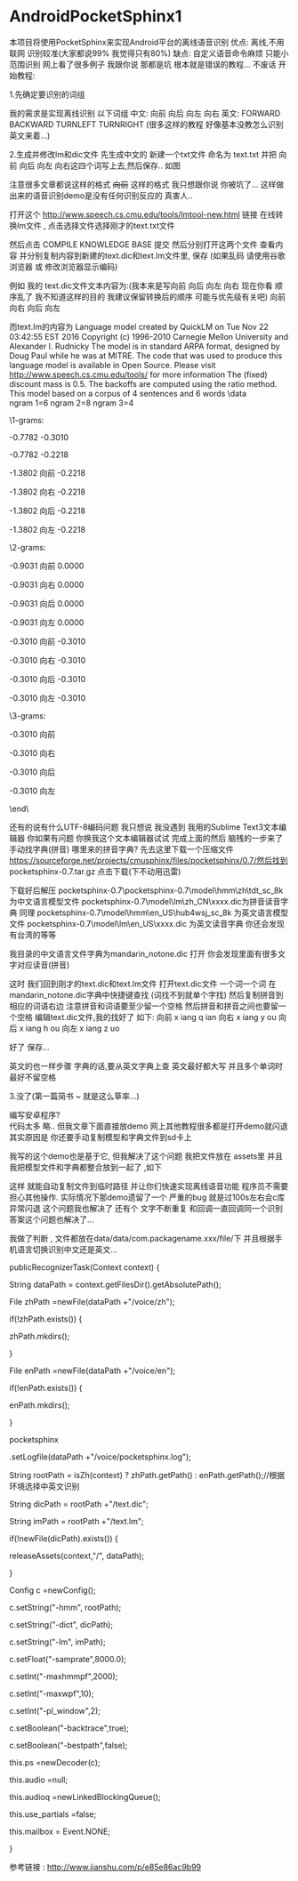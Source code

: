 # AndroidPocketSphinx1
本项目将使用PocketSphinx来实现Android平台的离线语音识别
优点: 离线,不用联网 识别较准(大家都说99%  我觉得只有80%)
缺点: 自定义语音命令麻烦  只能小范围识别 
网上看了很多例子 我跟你说 那都是坑  根本就是错误的教程...
不废话 开始教程:

1.先确定要识别的词组

我的需求是实现离线识别 以下词组
中文:  向前 向后 向左 向右
英文: FORWARD BACKWARD TURNLEFT TURNRIGHT
(很多这样的教程 好像基本没教怎么识别英文来着...)

2.生成并修改lm和dic文件 
先生成中文的 新建一个txt文件  命名为 text.txt
并把 向前 向后 向左 向右这四个词写上去,然后保存..
如图



注意很多文章都说这样的格式 <s>向前</s>
这样的格式  我只想跟你说 你被坑了...  这样做出来的语音识别demo是没有任何识别反应的 真害人..

打开这个 http://www.speech.cs.cmu.edu/tools/lmtool-new.html 链接  在线转换lm文件  , 点击选择文件选择刚才的text.txt文件


然后点击 COMPILE KNOWLEDGE BASE  提交
然后分别打开这两个文件 查看内容    并分别复制内容到新建的text.dic和text.lm文件里, 保存  (如果乱码 请使用谷歌浏览器 或 修改浏览器显示编码)



例如 我的 text.dic文件文本内容为:(我本来是写向前 向后 向左 向右 现在你看 顺序乱了 我不知道这样的目的 我建议保留转换后的顺序 可能与优先级有关吧)
向前
向右
向后
向左


而text.lm的内容为
Language model created by QuickLM on Tue Nov 22 03:42:55 EST 2016
Copyright (c) 1996-2010 Carnegie Mellon University and Alexander I. Rudnicky
The model is in standard ARPA format, designed by Doug Paul while he was at MITRE.
The code that was used to produce this language model is available in Open Source.
Please visit http://www.speech.cs.cmu.edu/tools/ for more information
The (fixed) discount mass is 0.5. The backoffs are computed using the ratio method.
This model based on a corpus of 4 sentences and 6 words
\data\
ngram 1=6
ngram 2=8
ngram 3=4

\1-grams:

-0.7782 -0.3010

-0.7782 -0.2218

-1.3802 向前 -0.2218

-1.3802 向右 -0.2218

-1.3802 向后 -0.2218

-1.3802 向左 -0.2218

\2-grams:

-0.9031 向前 0.0000

-0.9031 向右 0.0000

-0.9031 向后 0.0000

-0.9031 向左 0.0000

-0.3010 向前 -0.3010

-0.3010 向右 -0.3010

-0.3010 向后 -0.3010

-0.3010 向左 -0.3010

\3-grams:

-0.3010 向前

-0.3010 向右

-0.3010 向后

-0.3010 向左

\end\


还有的说有什么UTF-8编码问题  我只想说 我没遇到 我用的Sublime Text3文本编辑器  你如果有问题 你换我这个文本编辑器试试
完成上面的然后 脑残的一步来了  手动找字典(拼音) 
哪里来的拼音字典? 先去这里下载一个压缩文件
https://sourceforge.net/projects/cmusphinx/files/pocketsphinx/0.7/然后找到 pocketsphinx-0.7.tar.gz 点击下载(下不动用迅雷)


下载好后解压
pocketsphinx-0.7\pocketsphinx-0.7\model\hmm\zh\tdt_sc_8k 为中文语言模型文件
pocketsphinx-0.7\model\lm\zh_CN\xxxx.dic为拼音读音字典
同理
pocketsphinx-0.7\model\hmm\en_US\hub4wsj_sc_8k 为英文语言模型文件
pocketsphinx-0.7\model\lm\en_US\xxxx.dic 为英文读音字典
你还会发现有台湾的等等

我目录的中文语言文件字典为mandarin_notone.dic  打开 你会发现里面有很多文字对应读音(拼音)


这时 我们回到刚才的text.dic和text.lm文件  打开text.dic文件
一个词一个词 在mandarin_notone.dic字典中快捷键查找  (词找不到就单个字找)  然后复制拼音到相应的词语右边 注意拼音和词语要至少留一个空格  然后拼音和拼音之间也要留一个空格
编辑text.dic文件,我的找好了 如下:
向前	x iang q ian
向右	x iang y ou
向后	x iang h ou
向左	x iang z uo

好了 保存...

英文的也一样步骤  字典的话,要从英文字典上查   英文最好都大写 并且多个单词时最好不留空格

3.没了(第一篇简书 ~ 就是这么草率...)

编写安卓程序?   
代码太多 略.. 但我文章下面直接放demo
网上其他教程很多都是打开demo就闪退 其实原因是
你还要手动复制模型和字典文件到sd卡上

我写的这个demo也是基于它,  但我解决了这个问题  我把文件放在 assets里  并且我把模型文件和字典都整合放到一起了 ,如下



这样  就能自动复制文件到临时路径  并让你们快速实现离线语音功能 程序员不需要担心其他操作.
实际情况下那demo遗留了一个 严重的bug  就是过100s左右会c库异常闪退 这个问题我也解决了 
还有个 文字不断重复 和回调一直回调同一个识别答案这个问题也解决了...

我做了判断 , 文件都放在data/data/com.packagename.xxx/file/下
并且根据手机语言切换识别中文还是英文...


publicRecognizerTask(Context context) {

String dataPath = context.getFilesDir().getAbsolutePath();

File zhPath =newFile(dataPath +"/voice/zh");

if(!zhPath.exists()) {

zhPath.mkdirs();

}

File enPath =newFile(dataPath +"/voice/en");

if(!enPath.exists()) {

enPath.mkdirs();

}

pocketsphinx

.setLogfile(dataPath +"/voice/pocketsphinx.log");

String rootPath = isZh(context) ? zhPath.getPath() : enPath.getPath();//根据环境选择中英文识别

String dicPath = rootPath +"/text.dic";

String imPath = rootPath +"/text.lm";

if(!newFile(dicPath).exists()) {

releaseAssets(context,"/", dataPath);

}

Config c =newConfig();

c.setString("-hmm", rootPath);

c.setString("-dict", dicPath);

c.setString("-lm", imPath);

c.setFloat("-samprate",8000.0);

c.setInt("-maxhmmpf",2000);

c.setInt("-maxwpf",10);

c.setInt("-pl_window",2);

c.setBoolean("-backtrace",true);

c.setBoolean("-bestpath",false);

this.ps =newDecoder(c);

this.audio =null;

this.audioq =newLinkedBlockingQueue();

this.use_partials =false;

this.mailbox = Event.NONE;

}

参考链接 : http://www.jianshu.com/p/e85e86ac9b99
